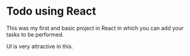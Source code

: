 # Todo using React

This was my first and basic project in React in which you can add your tasks to be performed.

UI is very attractive in this. 































































